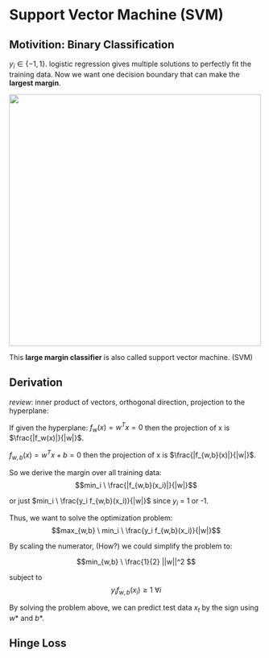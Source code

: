 # Support Vector Machine (SVM)

## Motivition: Binary Classification

$y_i \in \{ -1, 1 \}$. logistic regression gives multiple solutions to perfectly fit the training data. Now we want one decision boundary that can make the **largest margin**.

<img src='https://user-images.githubusercontent.com/107236740/228124852-d02b1bf2-cc86-4745-8e92-522e34cfd9b6.png' width=500>

This **large margin classifier** is also called support vector machine. (SVM)

## Derivation

_review_: inner product of vectors, orthogonal direction, projection to the hyperplane:

If given the hyperplane: $f_w(x) = w^Tx = 0$ then the projection of x is $\frac{|f_w(x)|}{|w|}$.

$f_{w,b}(x) = w^Tx + b = 0$ then the projection of x is $\frac{|f_{w,b}(x)|}{|w|}$.

So we derive the margin over all training data: $$min_i \ \frac{|f_{w,b}(x_i)|}{|w|}$$

or just $min_i \ \frac{y_i f_{w,b}(x_i)}{|w|}$ since $y_i$ = 1 or -1.

Thus, we want to solve the optimization problem:
$$max_{w,b} \ min_i \ \frac{y_i f_{w,b}(x_i)}{|w|}$$

By scaling the numerator, (How?) we could simplify the problem to:

$$min_{w,b} \ \frac{1}{2} ||w||^2 $$

subject to $$y_i f_{w,b}(x_i) \geq 1 \ \forall i$$

By solving the problem above, we can predict test data $x_t$ by the sign using $w*$ and $b*$.

## Hinge Loss
